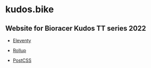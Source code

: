 # kudos.bike

## Website for Bioracer Kudos TT series 2022

+ [Eleventy](https://www.11ty.dev/)

+ [Rollup](https://www.rollupjs.org/guide/en/)

+ [PostCSS](https://postcss.org/)
